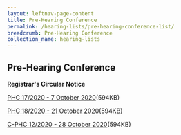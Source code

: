 ```yaml
---
layout: leftnav-page-content
title: Pre-Hearing Conference
permalink: /hearing-lists/pre-hearing-conference-list/
breadcrumb: Pre-Hearing Conference
collection_name: hearing-lists
---
```


Pre-Hearing Conference
---

**Registrar's Circular Notice**

[PHC 17/2020 - 7 October 2020](/files/Phc172020-07Oct2020.pdf)(594KB)

[PHC 18/2020 - 21 October 2020](/files/Phc182020-21Oct2020.pdf)(594KB)

[C-PHC 12/2020 - 28 October 2020](/files/C-Phc122020-28Oct2020.pdf)(594KB)


